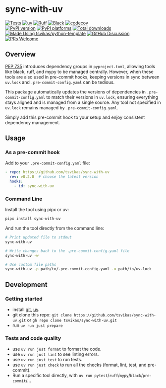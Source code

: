 # sync-with-uv

[![Tests][tests-badge]][tests-link]
[![uv][uv-badge]][uv-link]
[![Ruff][ruff-badge]][ruff-link]
[![Black][black-badge]][black-link]
[![codecov][codecov-badge]][codecov-link]
\
[![PyPI version][pypi-version-badge]][pypi-link]
[![PyPI platforms][pypi-platforms-badge]][pypi-link]
[![Total downloads][pepy-badge]][pepy-link]
\
[![Made Using tsvikas/python-template][template-badge]][template-link]
[![GitHub Discussion][github-discussions-badge]][github-discussions-link]
[![PRs Welcome][prs-welcome-badge]][prs-welcome-link]

## Overview

[PEP 735](https://peps.python.org/pep-0735/) introduces dependency groups in `pyproject.toml`,
allowing tools like black, ruff, and mypy to be managed centrally.
However, when these tools are also used in pre-commit hooks,
keeping versions in sync between `uv.lock` and `.pre-commit-config.yaml` can be tedious.

This package automatically updates the versions of dependencies in `.pre-commit-config.yaml` to match their versions in `uv.lock`,
ensuring everything stays aligned and is managed from a single source.
Any tool not specified in `uv.lock` remains managed by `.pre-commit-config.yaml`.

Simply add this pre-commit hook to your setup and enjoy consistent dependency management.

## Usage

### As a pre-commit hook

Add to your `.pre-commit-config.yaml` file:

```yaml
- repo: https://github.com/tsvikas/sync-with-uv
  rev: v0.2.0  # choose the latest version
  hooks:
    - id: sync-with-uv
```

### Command Line

Install the tool using pipx or uv:

```bash
pipx install sync-with-uv
```

And run the tool directly from the command line:

```bash
# Print updated file to stdout
sync-with-uv

# Write changes back to the .pre-commit-config.yaml file
sync-with-uv -w

# Use custom file paths
sync-with-uv -p path/to/.pre-commit-config.yaml -u path/to/uv.lock
```

## Development

### Getting started

- install [git][install-git], [uv][install-uv].
- git clone this repo:
  `git clone https://github.com/tsvikas/sync-with-uv.git`
  or `gh repo clone tsvikas/sync-with-uv.git`
- run `uv run just prepare`

### Tests and code quality

- use `uv run just format` to format the code.
- use `uv run just lint` to see linting errors.
- use `uv run just test` to run tests.
- use `uv run just check` to run all the checks (format, lint, test, and pre-commit).
- Run a specific tool directly, with
  `uv run pytest`/`ruff`/`mypy`/`black`/`pre-commit`/...

<!--- Badges to add after adding RTD documentation
[![Documentation Status][rtd-badge]][rtd-link]

[rtd-badge]: https://readthedocs.org/projects/sync-with-uv/badge/?version=latest
[rtd-link]: https://sync-with-uv.readthedocs.io/en/latest/?badge=latest
-->

[black-badge]: https://img.shields.io/badge/code%20style-black-000000.svg
[black-link]: https://github.com/psf/black
[codecov-badge]: https://codecov.io/gh/tsvikas/sync-with-uv/graph/badge.svg
[codecov-link]: https://codecov.io/gh/tsvikas/sync-with-uv
[github-discussions-badge]: https://img.shields.io/static/v1?label=Discussions&message=Ask&color=blue&logo=github
[github-discussions-link]: https://github.com/tsvikas/sync-with-uv/discussions
[install-git]: https://git-scm.com/book/en/v2/Getting-Started-Installing-Git
[install-uv]: https://docs.astral.sh/uv/getting-started/installation/
[pepy-badge]: https://img.shields.io/pepy/dt/sync-with-uv
[pepy-link]: https://pepy.tech/project/sync-with-uv
[prs-welcome-badge]: https://img.shields.io/badge/PRs-welcome-brightgreen.svg
[prs-welcome-link]: http://makeapullrequest.com
[pypi-link]: https://pypi.org/project/sync-with-uv/
[pypi-platforms-badge]: https://img.shields.io/pypi/pyversions/sync-with-uv
[pypi-version-badge]: https://img.shields.io/pypi/v/sync-with-uv
[ruff-badge]: https://img.shields.io/endpoint?url=https://raw.githubusercontent.com/astral-sh/ruff/main/assets/badge/v2.json
[ruff-link]: https://github.com/astral-sh/ruff
[template-badge]: https://img.shields.io/badge/%F0%9F%9A%80_Made_Using-tsvikas%2Fpython--template-gold
[template-link]: https://github.com/tsvikas/python-template
[tests-badge]: https://github.com/tsvikas/sync-with-uv/actions/workflows/ci.yml/badge.svg
[tests-link]: https://github.com/tsvikas/sync-with-uv/actions/workflows/ci.yml
[uv-badge]: https://img.shields.io/endpoint?url=https://raw.githubusercontent.com/astral-sh/uv/main/assets/badge/v0.json
[uv-link]: https://github.com/astral-sh/uv

